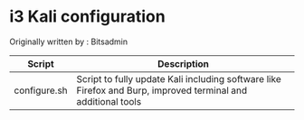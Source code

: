 #  i3 Kali configuration

Originally written by : Bitsadmin

| Script              | Description                                                                                                  |
| ------------------- | ------------------------------------------------------------------------------------------------------------ |
| configure.sh        | Script to fully update Kali including software like Firefox and Burp, improved terminal and additional tools |


